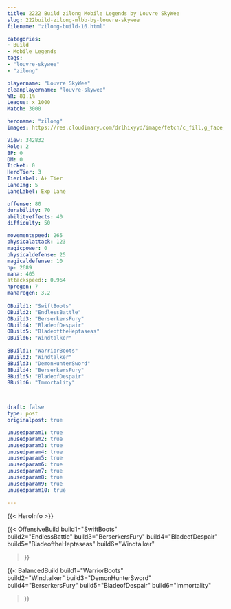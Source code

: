 ```yaml
---
title: 2222 Build zilong Mobile Legends by Louvre SkyWee
slug: 222build-zilong-mlbb-by-louvre-skywee
filename: "zilong-build-16.html"

categories: 
- Build 
- Mobile Legends
tags: 
- "louvre-skywee"
- "zilong"

playername: "Louvre SkyWee"
cleanplayername: "louvre-skywee"
WR: 81.1%
League: x 1000
Match: 3000 

heroname: "zilong"
images: https://res.cloudinary.com/drlhixyyd/image/fetch/c_fill,g_face,f_auto/https://cdn2-build.mobagenie.my.id/p/images/banner/full/zilong.jpg

View: 342832 
Role: 2 
BP: 0
DM: 0 
Ticket: 0 
HeroTier: 3 
TierLabel: A+ Tier 
LaneImg: 5
LaneLabel: Exp Lane

offense: 80 
durability: 70 
abilityeffects: 40 
difficulty: 50 

movementspeed: 265
physicalattack: 123
magicpower: 0
physicaldefense: 25
magicaldefense: 10
hp: 2689
mana: 405
attackspeed:: 0.964
hpregen: 7
manaregen: 3.2
 
OBuild1: "SwiftBoots"  
OBuild2: "EndlessBattle" 
OBuild3: "BerserkersFury" 
OBuild4: "BladeofDespair" 
OBuild5: "BladeoftheHeptaseas" 
OBuild6: "Windtalker" 
 
BBuild1: "WarriorBoots"  
BBuild2: "Windtalker" 
BBuild3: "DemonHunterSword" 
BBuild4: "BerserkersFury" 
BBuild5: "BladeofDespair" 
BBuild6: "Immortality"



draft: false
type: post
originalpost: true

unusedparam1: true
unusedparam2: true
unusedparam3: true
unusedparam4: true
unusedparam5: true
unusedparam6: true
unusedparam7: true
unusedparam8: true
unusedparam9: true
unusedparam10: true

---
```


{{< HeroInfo >}} 

{{< OffensiveBuild 
build1="SwiftBoots"  
build2="EndlessBattle" 
build3="BerserkersFury" 
build4="BladeofDespair" 
build5="BladeoftheHeptaseas" 
build6="Windtalker" 
 >}} 

{{< BalancedBuild 
build1="WarriorBoots"  
build2="Windtalker" 
build3="DemonHunterSword" 
build4="BerserkersFury" 
build5="BladeofDespair" 
build6="Immortality" 
 >}}

